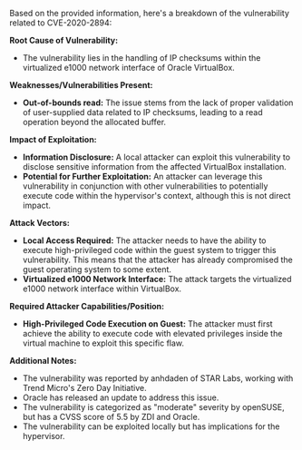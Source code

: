 Based on the provided information, here's a breakdown of the vulnerability related to CVE-2020-2894:

**Root Cause of Vulnerability:**
- The vulnerability lies in the handling of IP checksums within the virtualized e1000 network interface of Oracle VirtualBox.

**Weaknesses/Vulnerabilities Present:**
- **Out-of-bounds read:** The issue stems from the lack of proper validation of user-supplied data related to IP checksums, leading to a read operation beyond the allocated buffer.

**Impact of Exploitation:**
- **Information Disclosure:** A local attacker can exploit this vulnerability to disclose sensitive information from the affected VirtualBox installation.
- **Potential for Further Exploitation:** An attacker can leverage this vulnerability in conjunction with other vulnerabilities to potentially execute code within the hypervisor's context, although this is not direct impact.

**Attack Vectors:**
- **Local Access Required:**  The attacker needs to have the ability to execute high-privileged code within the guest system to trigger this vulnerability. This means that the attacker has already compromised the guest operating system to some extent.
- **Virtualized e1000 Network Interface:** The attack targets the virtualized e1000 network interface within VirtualBox.

**Required Attacker Capabilities/Position:**
- **High-Privileged Code Execution on Guest:** The attacker must first achieve the ability to execute code with elevated privileges inside the virtual machine to exploit this specific flaw.

**Additional Notes:**
- The vulnerability was reported by anhdaden of STAR Labs, working with Trend Micro's Zero Day Initiative.
- Oracle has released an update to address this issue.
- The vulnerability is categorized as "moderate" severity by openSUSE, but has a CVSS score of 5.5 by ZDI and Oracle.
- The vulnerability can be exploited locally but has implications for the hypervisor.